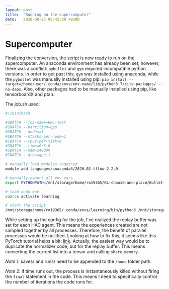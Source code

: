 ```yaml
---
layout: post
title:  "Running on the supercomputer"
date:   2020-08-25 08:42:00 +0100
---
```

<!-- ![Bug found](/assets/Common/bug-stop.png){: .center-image} -->
# Supercomputer
Finalizing the conversion, the script is now ready to run on the supercomputer. An anaconda environment has already been set, however, there was a conflict: `pybullet` and `gym` required incompatible python versions. In order to get past this, `gym` was installed using anaconda, while the `pybullet` was manually installed using pip: `pip install --target=/home/user/.conda/envs/env-name/lib/python3.7/site-packages/ --no-deps`. Also, other packages had to be manually installed using pip, like tensorboardX and ptan.

The job.sh used:
~~~ bash
#!/bin/bash

#SBATCH --job-name=HRL-test
#SBATCH --partition=gpu
#SBATCH --nodes=1
#SBATCH --ntasks-per-node=1
#SBATCH --cpus-per-task=8
#SBATCH --time=0:5:0
#SBATCH --mem=24000M
#SBATCH --gres=gpu:1

# manually load modules required
module add languages/anaconda3/2020.02-tflow-2.2.0

# manually export all env vars
export PYTHONPATH=/mnt/storage/home/ro19365/RL-choose-and-place/Bullet-HRL:/mnt/storage/home/ro19365/RL-choose-and-place/panda-gym-env

# load cuda env
source activate learning

# start the script
/mnt/storage/home/ro19365/.conda/envs/learning/bin/python3 /mnt/storage/home/ro19365/RL-choose-and-place/train_HRL_DDPG.py bc4-test
~~~

While setting up the config for the job, I've realized the replay buffer was set for each HAC agent. This means the experiences created are not sampled together by all processes. Therefore, the benefit of parallel processes would be nullified. Looking at how to fix this, it seems like this PyTorch tutorial helps a bit: [link](http://seba1511.net/tutorials/intermediate/dist_tuto.html#our-own-ring-allreduce). Actually, the easiest way would be to duplicate the normalizer code, but for the replay buffer. This means converting the current list into a tensor and calling `share_memory`.

*Note 1*: saves/ and runs/ need to be appended to the `/home` folder path.

*Note 2*: if time runs out, the process is instantaneously killed without firing the `final` statement in the code. This means I need to specifically control the number of iterations the code runs for.



<!-- ![Low level accuracy](/assets/Benefits-of-Normalization/0_accurac.png)
![Low level actor loss](/assets/Benefits-of-Normalization/0_loss_actor.png)
![Low level critic loss](/assets/Benefits-of-Normalization/0_loss_critic.png)
![Low level reward](/assets/Normalization-3/0_reward.png)
![High level accuracy](/assets/Benefits-of-Normalization/1_accuracy.png)
![High level actor loss](/assets/Benefits-of-Normalization/1_loss_actor.png)
![High level critic loss](/assets/Benefits-of-Normalization/1_loss_critic.png)
![High level accuracy](/assets/Normalization-3/1_reward.png) -->